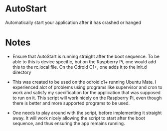 # AutoStart
Automatically start your application after it has crashed or hanged

# Notes

* Ensure that AutoStart is running straight after the boot sequence. To be able to this is device specific, but on the Raspberry Pi, one would add this to the rc.local file. On the Odroid C1+, one adds it to the init.d directory

* This was created to be used on the odroid c1+ running Ubuntu Mate. I experienced alot of problems using programs like supervisor and cron to work and satisfy my specification for the application that was supposed to run on it. This script will work nicely on the Raspberry Pi, even though there is better and more supported programs to be used.

* One needs to play around with the script, before implementing it straight away. It will work nicely allowing the script to start after the boot sequence, and thus ensuring the app remains running. 

